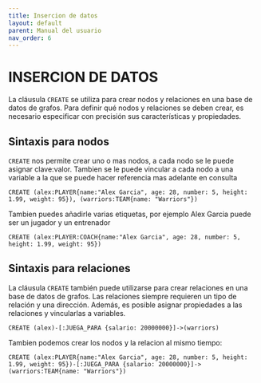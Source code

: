```yaml
---
title: Insercion de datos
layout: default
parent: Manual del usuario
nav_order: 6
---
```


# INSERCION DE DATOS

La cláusula ```CREATE``` se utiliza para crear nodos y relaciones en una base de datos de grafos. Para definir qué nodos y relaciones se deben crear, es necesario especificar con precisión sus características y propiedades.

## Sintaxis para nodos
```CREATE``` nos permite crear uno o mas nodos, a cada nodo se le puede asignar clave:valor. Tambien se le puede vincular a cada nodo a una variable a la que se puede hacer referencia mas adelante en consulta

```
CREATE (alex:PLAYER{name:"Alex Garcia", age: 28, number: 5, height: 1.99, weight: 95}), (warriors:TEAM{name: "Warriors"})
```
Tambien puedes añadirle varias etiquetas, por ejemplo Alex Garcia puede ser un jugador y un entrenador
```
CREATE (alex:PLAYER:COACH{name:"Alex Garcia", age: 28, number: 5, height: 1.99, weight: 95})
```

## Sintaxis para relaciones
La cláusula ```CREATE``` también puede utilizarse para crear relaciones en una base de datos de grafos. Las relaciones siempre requieren un tipo de relación y una dirección. Además, es posible asignar propiedades a las relaciones y vincularlas a variables.
```
CREATE (alex)-[:JUEGA_PARA {salario: 20000000}]->(warriors)
```

Tambien podemos crear los nodos y la relacion al mismo tiempo:
```
CREATE (alex:PLAYER{name:"Alex Garcia", age: 28, number: 5, height: 1.99, weight: 95})-[:JUEGA_PARA {salario: 20000000}]->(warriors:TEAM{name: "Warriors"})
```